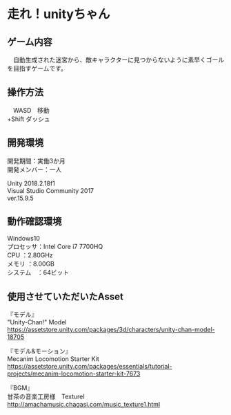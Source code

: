 # 走れ！unityちゃん

## ゲーム内容
　自動生成された迷宮から、敵キャラクターに見つからないように素早くゴールを目指すゲームです。<br>

## 操作方法
　WASD　移動<br>
 +Shift ダッシュ<br>

## 開発環境
開発期間：実働3か月<br>
開発メンバー：一人<br>

  Unity 2018.2.18f1<br>
  Visual Studio Community 2017<br>
  ver.15.9.5<br>
  

## 動作確認環境
  Windows10<br>
  プロセッサ：Intel Core i7 7700HQ<br>
  CPU      ：2.80GHz<br>
  メモリ   ：8.00GB<br>
  システム　：64ビット<br>

## 使用させていただいたAsset

『モデル』<br>
"Unity-Chan!" Model<br>
https://assetstore.unity.com/packages/3d/characters/unity-chan-model-18705
<br>

『モデル&モーション』<br>
Mecanim Locomotion Starter Kit<br>
https://assetstore.unity.com/packages/essentials/tutorial-projects/mecanim-locomotion-starter-kit-7673
<br>

『BGM』<br>
甘茶の音楽工房様　TextureⅠ<br>
http://amachamusic.chagasi.com/music_texture1.html
<br>
